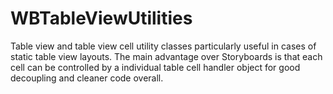 WBTableViewUtilities
====================

Table view and table view cell utility classes particularly useful in cases of static table view layouts. The main advantage over Storyboards is that each cell can be controlled by a individual table cell handler object for good decoupling and cleaner code overall.
